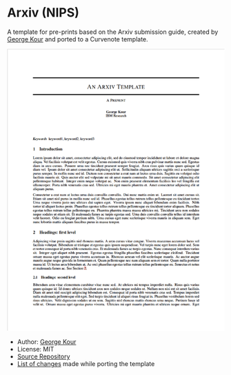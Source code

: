 # Arxiv (NIPS)

A template for pre-prints based on the Arxiv submission guide, created by [George Kour](https://github.com/kourgeorge) and ported to a Curvenote template.

![First Page of the Example Paper](thumbnail.png)

- Author: [George Kour](https://github.com/kourgeorge)
- License: MIT
- [Source Repository](https://github.com/kourgeorge/arxiv-style)
- [List of changes](PORT.md) made while porting the template
